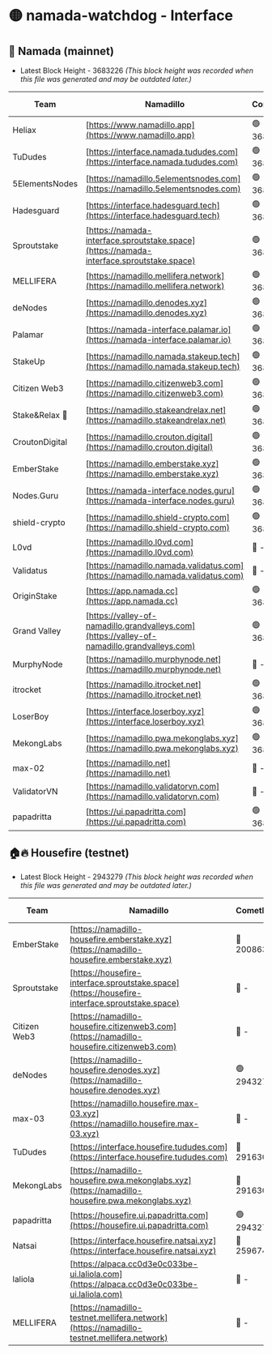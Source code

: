 # 🟡 namada-watchdog - Interface

## 🚀 Namada (mainnet)
- Latest Block Height - 3683226 *(This block height was recorded when this file was generated and may be outdated later.)*

| Team | Namadillo | CometBFT | Indexer | MASP Indexer |
|-|-|-|-|-|
| Heliax | [https://www.namadillo.app](https://www.namadillo.app) | 🟢 3683203 | 🟢 3683203 | 🟢 3683202 |
| TuDudes | [https://interface.namada.tududes.com](https://interface.namada.tududes.com) | 🟢 3683203 | 🟢 3683203 | 🟢 3683203 |
| 5ElementsNodes | [https://namadillo.5elementsnodes.com](https://namadillo.5elementsnodes.com) | 🟢 3683203 | 🟢 3683203 | 🟢 3683203 |
| Hadesguard | [https://interface.hadesguard.tech](https://interface.hadesguard.tech) | 🟢 3683204 | 🟢 3683204 | 🟢 3683203 |
| Sproutstake | [https://namada-interface.sproutstake.space](https://namada-interface.sproutstake.space) | 🟢 3683204 | 🟢 3683204 | 🟢 3683204 |
| MELLIFERA | [https://namadillo.mellifera.network](https://namadillo.mellifera.network) | 🟢 3683205 | 🟢 3683205 | 🟢 3683205 |
| deNodes | [https://namadillo.denodes.xyz](https://namadillo.denodes.xyz) | 🟢 3683206 | 🟢 3683206 | 🟢 3683205 |
| Palamar | [https://namada-interface.palamar.io](https://namada-interface.palamar.io) | 🟢 3683206 | 🟢 3683206 | 🟢 3683206 |
| StakeUp | [https://namadillo.namada.stakeup.tech](https://namadillo.namada.stakeup.tech) | 🟢 3683207 | 🟢 3683207 | 🟢 3683207 |
| Citizen Web3 | [https://namadillo.citizenweb3.com](https://namadillo.citizenweb3.com) | 🟢 3683208 | 🟢 3683207 | 🟢 3683208 |
| Stake&Relax 🦥 | [https://namadillo.stakeandrelax.net](https://namadillo.stakeandrelax.net) | 🟢 3683208 | 🟢 3683208 | 🟢 3683208 |
| CroutonDigital | [https://namadillo.crouton.digital](https://namadillo.crouton.digital) | 🟢 3683209 | 🟢 3683209 | 🟢 3683209 |
| EmberStake | [https://namadillo.emberstake.xyz](https://namadillo.emberstake.xyz) | 🟢 3683209 | 🟢 3683209 | 🟢 3683209 |
| Nodes.Guru | [https://namada-interface.nodes.guru](https://namada-interface.nodes.guru) | 🟢 3683210 | 🟢 3683209 | 🟢 3683210 |
| shield-crypto | [https://namadillo.shield-crypto.com](https://namadillo.shield-crypto.com) | 🟢 3683134 | 🔴 - | 🔴 - |
| L0vd | [https://namadillo.l0vd.com](https://namadillo.l0vd.com) | 🔴 - | 🔴 - | 🔴 - |
| Validatus | [https://namadillo.namada.validatus.com](https://namadillo.namada.validatus.com) | 🔴 - | 🔴 - | 🔴 - |
| OriginStake | [https://app.namada.cc](https://app.namada.cc) | 🟢 3683219 | 🟢 3683217 | 🟢 3683217 |
| Grand Valley | [https://valley-of-namadillo.grandvalleys.com](https://valley-of-namadillo.grandvalleys.com) | 🟢 3683219 | 🟢 3683218 | 🟢 3683219 |
| MurphyNode | [https://namadillo.murphynode.net](https://namadillo.murphynode.net) | 🔴 - | 🔴 - | 🔴 - |
| itrocket | [https://namadillo.itrocket.net](https://namadillo.itrocket.net) | 🟢 3683221 | 🟢 3683221 | 🟢 3683221 |
| LoserBoy | [https://interface.loserboy.xyz](https://interface.loserboy.xyz) | 🟢 3683221 | 🟢 3683221 | 🟢 3683221 |
| MekongLabs | [https://namadillo.pwa.mekonglabs.xyz](https://namadillo.pwa.mekonglabs.xyz) | 🟢 3683222 | 🟢 3683222 | 🟢 3683222 |
| max-02 | [https://namadillo.net](https://namadillo.net) | 🔴 - | 🔴 - | 🔴 - |
| ValidatorVN | [https://namadillo.validatorvn.com](https://namadillo.validatorvn.com) | 🔴 - | 🔴 - | 🔴 - |
| papadritta | [https://ui.papadritta.com](https://ui.papadritta.com) | 🟢 3683226 | 🟢 3683226 | 🟢 3683226 |

## 🏠🔥 Housefire (testnet)
- Latest Block Height - 2943279 *(This block height was recorded when this file was generated and may be outdated later.)*

| Team | Namadillo | CometBFT | Indexer | MASP Indexer |
|-|-|-|-|-|
| EmberStake | [https://namadillo-housefire.emberstake.xyz](https://namadillo-housefire.emberstake.xyz) | 🔴 2008636 | 🔴 - | 🔴 - |
| Sproutstake | [https://housefire-interface.sproutstake.space](https://housefire-interface.sproutstake.space) | 🔴 - | 🔴 - | 🔴 - |
| Citizen Web3 | [https://namadillo-housefire.citizenweb3.com](https://namadillo-housefire.citizenweb3.com) | 🔴 - | 🔴 - | 🔴 - |
| deNodes | [https://namadillo-housefire.denodes.xyz](https://namadillo-housefire.denodes.xyz) | 🟢 2943270 | 🟢 2943270 | 🟢 2943270 |
| max-03 | [https://namadillo.housefire.max-03.xyz](https://namadillo.housefire.max-03.xyz) | 🔴 - | 🔴 - | 🔴 - |
| TuDudes | [https://interface.housefire.tududes.com](https://interface.housefire.tududes.com) | 🔴 2916306 | 🔴 2916306 | 🔴 2916306 |
| MekongLabs | [https://namadillo-housefire.pwa.mekonglabs.xyz](https://namadillo-housefire.pwa.mekonglabs.xyz) | 🔴 2916306 | 🔴 2916306 | 🔴 2916306 |
| papadritta | [https://housefire.ui.papadritta.com](https://housefire.ui.papadritta.com) | 🟢 2943279 | 🟢 2943279 | 🟢 2943279 |
| Natsai | [https://interface.housefire.natsai.xyz](https://interface.housefire.natsai.xyz) | 🔴 2596741 | 🔴 2596741 | 🔴 2596741 |
| laliola | [https://alpaca.cc0d3e0c033be-ui.laliola.com](https://alpaca.cc0d3e0c033be-ui.laliola.com) | 🔴 - | 🔴 - | 🔴 - |
| MELLIFERA | [https://namadillo-testnet.mellifera.network](https://namadillo-testnet.mellifera.network) | 🔴 - | 🔴 2778001 | 🔴 2607259 |

